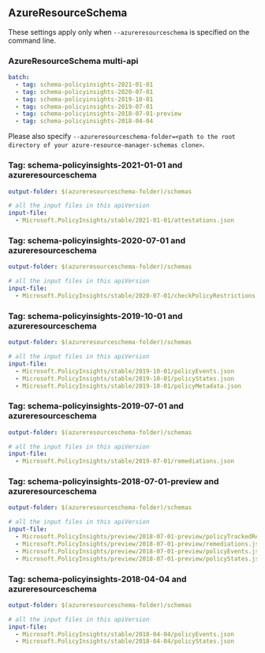 ## AzureResourceSchema

These settings apply only when `--azureresourceschema` is specified on the command line.

### AzureResourceSchema multi-api

``` yaml $(azureresourceschema) && $(multiapi)
batch:
  - tag: schema-policyinsights-2021-01-01
  - tag: schema-policyinsights-2020-07-01
  - tag: schema-policyinsights-2019-10-01
  - tag: schema-policyinsights-2019-07-01
  - tag: schema-policyinsights-2018-07-01-preview
  - tag: schema-policyinsights-2018-04-04

```

Please also specify `--azureresourceschema-folder=<path to the root directory of your azure-resource-manager-schemas clone>`.

### Tag: schema-policyinsights-2021-01-01 and azureresourceschema

``` yaml $(tag) == 'schema-policyinsights-2021-01-01' && $(azureresourceschema)
output-folder: $(azureresourceschema-folder)/schemas

# all the input files in this apiVersion
input-file:
  - Microsoft.PolicyInsights/stable/2021-01-01/attestations.json

```

### Tag: schema-policyinsights-2020-07-01 and azureresourceschema

``` yaml $(tag) == 'schema-policyinsights-2020-07-01' && $(azureresourceschema)
output-folder: $(azureresourceschema-folder)/schemas

# all the input files in this apiVersion
input-file:
  - Microsoft.PolicyInsights/stable/2020-07-01/checkPolicyRestrictions.json

```

### Tag: schema-policyinsights-2019-10-01 and azureresourceschema

``` yaml $(tag) == 'schema-policyinsights-2019-10-01' && $(azureresourceschema)
output-folder: $(azureresourceschema-folder)/schemas

# all the input files in this apiVersion
input-file:
  - Microsoft.PolicyInsights/stable/2019-10-01/policyEvents.json
  - Microsoft.PolicyInsights/stable/2019-10-01/policyStates.json
  - Microsoft.PolicyInsights/stable/2019-10-01/policyMetadata.json

```

### Tag: schema-policyinsights-2019-07-01 and azureresourceschema

``` yaml $(tag) == 'schema-policyinsights-2019-07-01' && $(azureresourceschema)
output-folder: $(azureresourceschema-folder)/schemas

# all the input files in this apiVersion
input-file:
  - Microsoft.PolicyInsights/stable/2019-07-01/remediations.json

```

### Tag: schema-policyinsights-2018-07-01-preview and azureresourceschema

``` yaml $(tag) == 'schema-policyinsights-2018-07-01-preview' && $(azureresourceschema)
output-folder: $(azureresourceschema-folder)/schemas

# all the input files in this apiVersion
input-file:
  - Microsoft.PolicyInsights/preview/2018-07-01-preview/policyTrackedResources.json
  - Microsoft.PolicyInsights/preview/2018-07-01-preview/remediations.json
  - Microsoft.PolicyInsights/preview/2018-07-01-preview/policyEvents.json
  - Microsoft.PolicyInsights/preview/2018-07-01-preview/policyStates.json

```

### Tag: schema-policyinsights-2018-04-04 and azureresourceschema

``` yaml $(tag) == 'schema-policyinsights-2018-04-04' && $(azureresourceschema)
output-folder: $(azureresourceschema-folder)/schemas

# all the input files in this apiVersion
input-file:
  - Microsoft.PolicyInsights/stable/2018-04-04/policyEvents.json
  - Microsoft.PolicyInsights/stable/2018-04-04/policyStates.json

```
